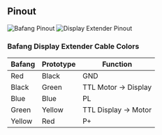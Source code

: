 ## Pinout
![Bafang Pinout](https://rpev.org/wp-content/uploads/2017/11/image_5494.png)
![Display Extender Pinout](https://softsolder.files.wordpress.com/2021/04/bafang-bbs02-display-extender-wire-colors.jpg?w=750)

### Bafang Display Extender Cable Colors

| Bafang | Prototype | Function             |
|--------|-----------|----------------------|
| Red    | Black     | GND                  |
| Black  | Green     | TTL Motor -> Display |
| Blue   | Blue      | PL                   |
| Green  | Yellow    | TTL Display -> Motor |
| Yellow | Red       | P+                   |
